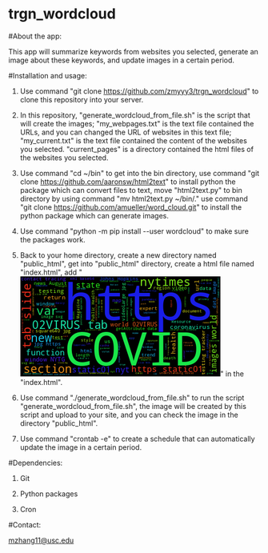# trgn_wordcloud


#About the app:

 This app will summarize keywords from websites you selected, generate an image about these keywords, and update images in a certain period.

#Installation and usage:

1.  Use command "git clone https://github.com/zmyyy3/trgn_wordcloud" to clone this repository into your server.

2.  In this repository, "generate_wordcloud_from_file.sh" is the script that will create the images; "my_webpages.txt" is the text file contained the URLs, and you can changed the URL of websites in this text file; "my_current.txt" is the text file contained the content of the websites you selected. "current_pages" is a directory contained the html files of the websites you selected.

3.  Use command "cd ~/bin" to get into the bin directory, use command "git clone https://github.com/aaronsw/html2text" to install python the package which can convert files to text, move "html2text.py" to bin directory by using command "mv html2text.py ~/bin/." use command "git clone https://github.com/amueller/word_cloud.git" to install the python package which can generate images.

4.  Use command "python -m pip install --user wordcloud" to make sure the packages work.

5.  Back to your home directory, create a new directory named "public_html", get into "public_html" directory, create a html file named "index.html", add "<img src="image.png"></img>" in the "index.html".

6.  Use command "./generate_wordcloud_from_file.sh" to run the script "generate_wordcloud_from_file.sh", the image will be created by this script and upload to your site, and you can check the image in the directory "public_html". 

7.  Use command "crontab -e" to create a schedule that can automatically update the image in a certain period.

#Dependencies:

1.  Git 

2.  Python packages

3.  Cron

#Contact:
 
   mzhang11@usc.edu

